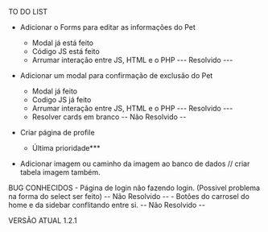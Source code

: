TO DO LIST
- Adicionar o Forms para editar as informações do Pet
    - Modal já está feito
    - Código JS está feito
    - Arrumar interação entre JS, HTML e o PHP --- Resolvido ---

- Adicionar um modal para confirmação de exclusão do Pet
    - Modal já feito
    - Codigo JS já feito
    - Arrumar interação entre JS, HTML e o PHP --- Resolvido ---
    - Resolver cards em branco -- Não Resolvido -- 

- Criar página de profile
    - Última prioridade***

- Adicionar imagem ou caminho da imagem ao banco de dados // criar tabela imagem também.



BUG CONHECIDOS
    - Página de login não fazendo login. (Possivel problema na forma do select ser feito) -- Não Resolvido --
    - Botões do carrosel do home e da sidebar conflitando entre si. -- Não Resolvido --


VERSÃO ATUAL 1.2.1
